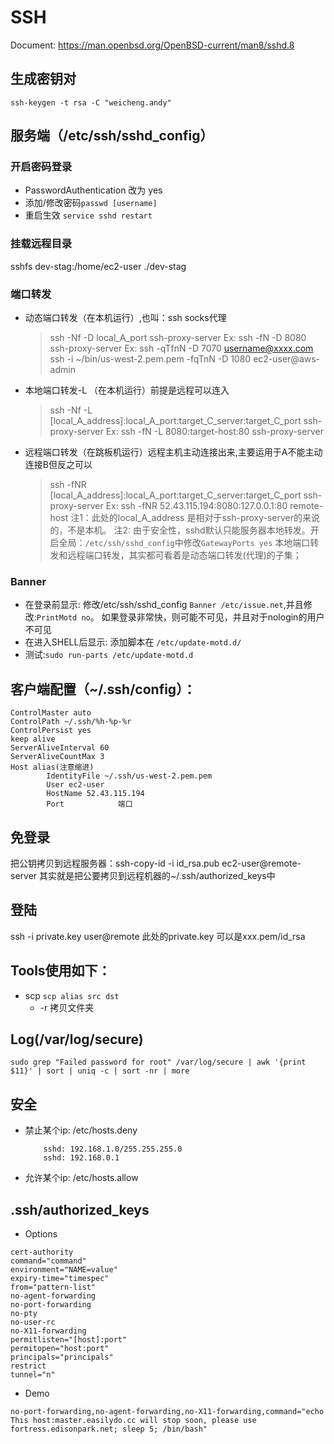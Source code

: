 # SSH
Document: https://man.openbsd.org/OpenBSD-current/man8/sshd.8
## 生成密钥对
`ssh-keygen -t rsa -C "weicheng.andy"`
## 服务端（/etc/ssh/sshd_config）
### 开启密码登录
- PasswordAuthentication 改为 yes
- 添加/修改密码`passwd [username]`
- 重启生效 `service sshd restart`

### 挂载远程目录
sshfs dev-stag:/home/ec2-user ./dev-stag
### 端口转发
-   动态端口转发（在本机运行）,也叫：ssh socks代理
    >ssh -Nf -D local_A_port ssh-proxy-server
    Ex: ssh -fN -D 8080 ssh-proxy-server
    Ex: ssh -qTfnN -D 7070 username@xxxx.com
    ssh -i ~/bin/us-west-2.pem.pem -fqTnN -D 1080 ec2-user@aws-admin
-   本地端口转发-L （在本机运行）前提是远程可以连入
    >ssh -Nf -L [local_A_address]:local_A_port:target_C_server:target_C_port ssh-proxy-server
    Ex: ssh -fN -L 8080:target-host:80 ssh-proxy-server
-   远程端口转发（在跳板机运行）远程主机主动连接出来,主要运用于A不能主动连接B但反之可以
    >ssh -fNR [local_A_address]:local_A_port:target_C_server:target_C_port ssh-proxy-server
    Ex: ssh -fNR 52.43.115.194:8080:127.0.0.1:80  remote-host
    注1：此处的local_A_address 是相对于ssh-proxy-server的来说的，不是本机。
    注2: 由于安全性，sshd默认只能服务器本地转发。开启全局：`/etc/ssh/sshd_config`中修改`GatewayPorts yes`
    本地端口转发和远程端口转发，其实都可看着是动态端口转发(代理)的子集；
### Banner
- 在登录前显示: 修改/etc/ssh/sshd_config `Banner /etc/issue.net`,并且修改:`PrintMotd no`。 如果登录非常快，则可能不可见，并且对于nologin的用户不可见
- 在进入SHELL后显示: 添加脚本在 `/etc/update-motd.d/`
- 测试:`sudo run-parts /etc/update-motd.d`
## 客户端配置（~/.ssh/config）：
    ControlMaster auto
    ControlPath ~/.ssh/%h-%p-%r
    ControlPersist yes
    keep alive
    ServerAliveInterval 60 
    ServerAliveCountMax 3 
    Host alias(注意缩进)
            IdentityFile ~/.ssh/us-west-2.pem.pem
            User ec2-user
            HostName 52.43.115.194
            Port            端口

## 免登录
把公钥拷贝到远程服务器：ssh-copy-id -i id_rsa.pub ec2-user@remote-server
其实就是把公要拷贝到远程机器的~/.ssh/authorized_keys中

## 登陆
ssh -i private.key user@remote
此处的private.key 可以是xxx.pem/id_rsa

## Tools使用如下：
- scp
    `scp alias src dst`
  -  -r 拷贝文件夹
  
## Log(/var/log/secure)
`sudo grep "Failed password for root" /var/log/secure | awk '{print $11}' | sort | uniq -c | sort -nr | more`
## 安全
- 禁止某个ip: /etc/hosts.deny
    ```/etc/hosts.deny
        sshd: 192.168.1.0/255.255.255.0
        sshd: 192.168.0.1
    ```
- 允许某个ip: /etc/hosts.allow
## .ssh/authorized_keys
- Options
```
cert-authority
command="command"
environment="NAME=value"
expiry-time="timespec"
from="pattern-list"
no-agent-forwarding
no-port-forwarding
no-pty
no-user-rc
no-X11-forwarding
permitlisten="[host]:port"
permitopen="host:port"
principals="principals"
restrict
tunnel="n"
```
- Demo
```
no-port-forwarding,no-agent-forwarding,no-X11-forwarding,command="echo This host:master.easilydo.cc will stop soon, please use fortress.edisonpark.net; sleep 5; /bin/bash"
```
